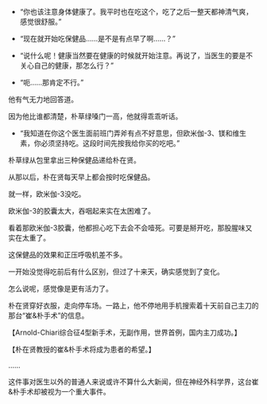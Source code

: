 - “你也该注意身体健康了。我平时也在吃这个，吃了之后一整天都神清气爽，感觉很舒服。”

- “现在就开始吃保健品……是不是有点早了啊……？”

- “说什么呢！健康当然要在健康的时候就开始注意。再说了，当医生的要是不关心自己的健康，那怎么行？”

- “呃……那肯定不行。”

他有气无力地回答道。

因为他比谁都清楚，朴草绿嗓门一高，他就得乖乖听话。

- “我知道在你这个医生面前班门弄斧有点不好意思，但欧米伽-3、镁和维生素，你必须坚持吃。这段时间先按我给你买的吃吧。”

朴草绿从包里拿出三种保健品递给朴在贤。

从那以后，朴在贤每天早上都会按时吃保健品。

就一样，欧米伽-3没吃。

欧米伽-3的胶囊太大，吞咽起来实在太困难了。

看着那欧米伽-3胶囊，他都担心吃下去会不会噎死。可要是掰开吃，那股腥味又实在太重了。

这保健品的效果和正压呼吸机差不多。

一开始没觉得吃前后有什么区别，但过了十来天，确实感觉到了变化。

怎么说呢，感觉像是更有活力了。

朴在贤穿好衣服，走向停车场。一路上，他不停地用手机搜索着十天前自己主刀的那台“崔&朴手术”的信息。

【Arnold-Chiari综合征4型新手术，无副作用，世界首例，国内主刀成功。】

【朴在贤教授的崔&朴手术将成为患者的希望。】

……

这件事对医生以外的普通人来说或许不算什么大新闻，但在神经外科学界，这台崔&朴手术却被视为一个重大事件。